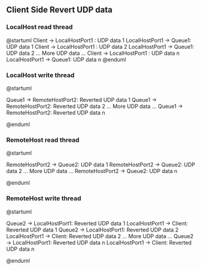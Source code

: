 ## Client Side Revert UDP data

### LocalHost read thread

@startuml
Client -> LocalHostPort1 : UDP data 1
LocalHostPort1 -> Queue1: UDP data 1
Client -> LocalHostPort1 : UDP data 2
LocalHostPort1 -> Queue1: UDP data 2
... More UDP data ...
Client -> LocalHostPort1 : UDP data n
LocalHostPort1 -> Queue1: UDP data n
@enduml

### LocalHost write thread

@startuml

Queue1 -> RemoteHostPort2: Reverted UDP data 1
Queue1 -> RemoteHostPort2: Reverted UDP data 2
... More UDP data ...
Queue1 -> RemoteHostPort2: Reverted UDP data n

@enduml

### RemoteHost read thread

@startuml

RemoteHostPort2 -> Queue2: UDP data 1
RemoteHostPort2 -> Queue2: UDP data 2
... More UDP data ...
RemoteHostPort2 -> Queue2: UDP data n

@enduml

### RemoteHost write thread

@startuml

Queue2 -> LocalHostPort1: Reverted UDP data 1
LocalHostPort1 -> Client: Reverted UDP data 1
Queue2 -> LocalHostPort1: Reverted UDP data 2
LocalHostPort1 -> Client: Reverted UDP data 2
... More UDP data ...
Queue2 -> LocalHostPort1: Reverted UDP data n
LocalHostPort1 -> Client: Reverted UDP data n

@enduml
